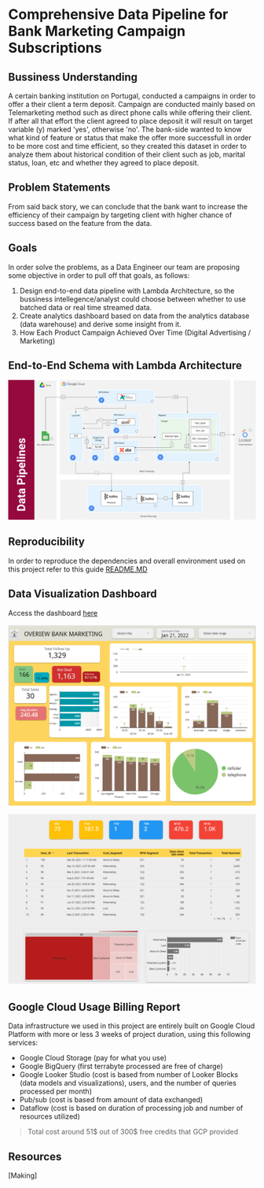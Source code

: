# Comprehensive Data Pipeline for Bank Marketing Campaign Subscriptions

## Bussiness Understanding

A certain banking institution on Portugal, conducted a campaigns in order to offer a their client a term deposit. Campaign are conducted mainly based on Telemarketing method such as direct phone calls while offering their client. If after all that effort the client agreed to place deposit it will result on target variable (y) marked 'yes', otherwise 'no'. The bank-side wanted to know what kind of feature or status that make the offer more successfull in order to be more cost and time efficient, so they created this dataset in order to analyze them about historical condition of their client such as job, marital status, loan, etc and whether they agreed to place deposit.

## Problem Statements

From said back story, we can conclude that the bank want to increase the efficiency of their campaign by targeting client with higher chance of success based on the feature from the data.

## Goals

In order solve the problems, as a Data Engineer our team are proposing some objective in order to pull off that goals, as follows:

1. Design end-to-end data pipeline with Lambda Architecture, so the bussiness intellegence/analyst could choose between whether to use batched data or real time streamed data.
2. Create analytics dashboard based on data from the analytics database (data warehouse) and derive some insight from it.
3. How Each Product Campaign Achieved Over Time (Digital Advertising / Marketing)

## End-to-End Schema with Lambda Architecture

![data-pipeline](docs/end-to-end-schema.png)

## Reproducibility

In order to reproduce the dependencies and overall environment used on this project refer to this guide [README.MD](https://github.com/mzfuadi97/DF8-Fireflowedit/blob/master/src/README.MD)

## Data Visualization Dashboard

Access the dashboard [here](https://lookerstudio.google.com/reporting/532cc0c9-4325-4ee9-af9c-e68832c83241/page/CD3AD)

![Dashboard 1](docs/Dashboard-1.png)

![Dashboard 2](docs/Dashboard-2.png)

## Google Cloud Usage Billing Report
Data infrastructure we used in this project are entirely built on Google Cloud Platform with more or less 3 weeks of project duration, 
using this following services:
- Google Cloud Storage (pay for what you use)
- Google BigQuery (first terrabyte processed are free of charge)
- Google Looker Studio (cost is based from number of Looker Blocks (data models and visualizations), users, and the number of queries processed per month)
- Pub/sub (cost is based from amount of data exchanged)
- Dataflow (cost is based on duration of processing job and number of resources utilized)
> Total cost around 51$ out of 300$ free credits that GCP provided

## Resources
[Making]